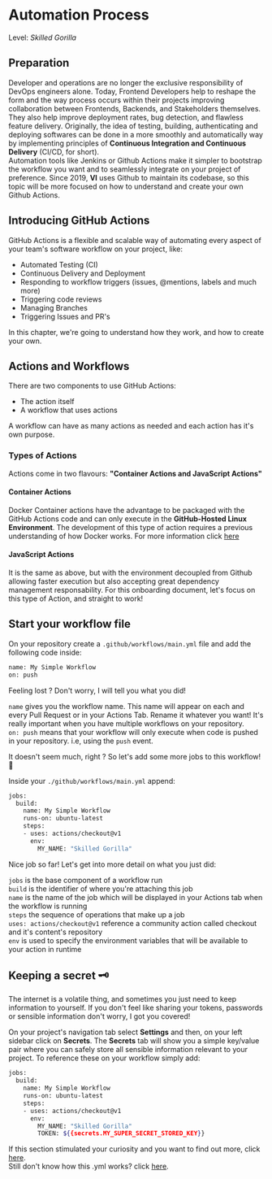 # Automation Process
Level: *Skilled Gorilla*

## Preparation

Developer and operations are no longer the exclusive responsibility of DevOps engineers alone. Today, Frontend Developers help to reshape the form and the way process occurs within their projects improving collaboration between Frontends, Backends, and Stakeholders themselves. <br/>
They also help improve deployment rates, bug detection, and flawless feature delivery. Originally, the idea of testing, building, authenticating and deploying softwares can be done in a more smoothly and automatically way by implementing principles of **Continuous Integration and Continuous Delivery** (CI/CD, for short).<br/>
Automation tools like Jenkins or Github Actions make it simpler to bootstrap the workflow you want and to seamlessly integrate on your project of preference. Since 2019, **VI** uses Github to maintain its codebase, so this topic will be more focused on how to understand and create your own Github Actions.

## Introducing GitHub Actions

GitHub Actions is a flexible and scalable way of automating every aspect of your team's software workflow on your project, like:

  - Automated Testing (CI)
  - Continuous Delivery and Deployment
  - Responding to workflow triggers (issues, @mentions, labels and much more)
  - Triggering code reviews
  - Managing Branches
  - Triggering Issues and PR's

In this chapter, we're going to understand how they work, and how to create your own.

## Actions and Workflows

There are two components to use GitHub Actions:
  - The action itself
  - A workflow that uses actions

A workflow can have as many actions as needed and each action has it's own purpose.

### Types of Actions

Actions come in two flavours: **"Container Actions and JavaScript Actions"**

#### Container Actions

Docker Container actions have the advantage to be packaged with the GitHub Actions code and can only execute in the **GitHub-Hosted Linux Environment**. The development of this type of action requires a previous understanding of how Docker works. For more information click [here](https://help.github.com/en/actions/automating-your-workflow-with-github-actions/creating-a-docker-container-action)

#### JavaScript Actions

It is the same as above, but with the environment decoupled from Github allowing faster execution but also accepting great dependency management responsability. For this onboarding document, let's focus on this type of Action, and straight to work!

## Start your workflow file

On your repository create a ```.github/workflows/main.yml``` file and add the following code inside:

```sh
name: My Simple Workflow
on: push
```

Feeling lost ? Don't worry, I will tell you what you did!

```name``` gives you the workflow name. This name will appear on each and every Pull Request or in your Actions Tab. Rename it whatever you want! It's really important when you have multiple workflows on your repository. <br/>
```on: push``` means that your workflow will only execute when code is pushed in your repository. i.e, using the ```push``` event.

It doesn't seem much, right ? So let's add some more jobs to this workflow! 💼

Inside your ```./github/workflows/main.yml``` append:

```sh
jobs:
  build:
    name: My Simple Workflow
    runs-on: ubuntu-latest    
    steps:
    - uses: actions/checkout@v1
      env:
        MY_NAME: "Skilled Gorilla"
```

Nice job so far! Let's get into more detail on what you just did:

```jobs``` is the base component of a workflow run <br />
```build``` is the identifier of where you're attaching this job<br />
```name``` is the name of the job which will be displayed in your Actions tab when the workflow is running<br />
```steps``` the sequence of operations that make up a job<br />
```uses: actions/checkout@v1``` reference a community action called checkout and it's content's repository<br />
```env``` is used to specify the environment variables that will be available to your action in runtime<br />

## Keeping a secret 🗝️

The internet is a volatile thing, and sometimes you just need to keep information to yourself. If you don't feel like sharing your tokens, passwords or sensible information don't worry, I got you covered!<br/>

On your project's navigation tab select **Settings** and then, on your left sidebar click on **Secrets**.
The **Secrets** tab will show you a simple key/value pair where you can safely store all sensible information relevant to your project. To reference these on your workflow simply add:

```sh
jobs:
  build:
    name: My Simple Workflow
    runs-on: ubuntu-latest    
    steps:
    - uses: actions/checkout@v1
      env:
        MY_NAME: "Skilled Gorilla"
        TOKEN: ${{secrets.MY_SUPER_SECRET_STORED_KEY}}
```

If this section stimulated your curiosity and you want to find out more, click [here](https://help.github.com/en/actions/automating-your-workflow-with-github-actions/creating-a-javascript-action).<br/>
Still don't know how this .yml works? click [here](https://www.codeproject.com/Articles/1214409/Learn-YAML-in-five-minutes).

<authors-component v-bind:authors="[
    {
      username: 'tiagoaguiar31',
      name: 'Tiago Aguiar'
    },]"/>
